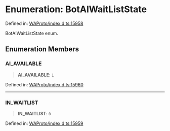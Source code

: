# Enumeration: BotAIWaitListState

Defined in: [WAProto/index.d.ts:15958](https://github.com/Fokusdotid/bail/blob/99acc683da8779d62a0509bb4108fdb35cb2b061/WAProto/index.d.ts#L15958)

BotAIWaitListState enum.

## Enumeration Members

### AI\_AVAILABLE

> **AI\_AVAILABLE**: `1`

Defined in: [WAProto/index.d.ts:15960](https://github.com/Fokusdotid/bail/blob/99acc683da8779d62a0509bb4108fdb35cb2b061/WAProto/index.d.ts#L15960)

***

### IN\_WAITLIST

> **IN\_WAITLIST**: `0`

Defined in: [WAProto/index.d.ts:15959](https://github.com/Fokusdotid/bail/blob/99acc683da8779d62a0509bb4108fdb35cb2b061/WAProto/index.d.ts#L15959)
